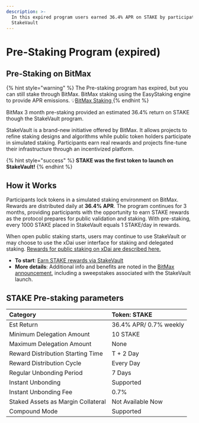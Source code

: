```yaml
---
description: >-
  In this expired program users earned 36.4% APR on STAKE by participating in
  StakeVault
---
```


# Pre-Staking Program \(expired\)

## Pre-Staking on BitMax

{% hint style="warning" %}
The Pre-staking program has expired, but you can still stake through BitMax. BitMax staking using the EasyStaking engine to provide APR emissions. 💡[BitMax Staking ](https://ascendex.com/en/global-digital-asset-platform#/staking/investment-product-details/STAKE-S)
{% endhint %}

BitMax 3 month pre-staking provided an estimated 36.4% return on STAKE  though the StakeVault program.

StakeVault is a brand-new initiative offered by BitMax. It allows projects to refine staking designs and algorithms while public token holders participate in simulated staking. Participants earn real rewards and projects fine-tune their infrastructure through an incentivized platform. 

{% hint style="success" %}
**STAKE was the first token to launch on StakeVault!**
{% endhint %}

## **How it Works**

Participants lock tokens in a simulated staking environment on BitMax. Rewards are distributed daily at **36.4% APR**. The program continues for 3 months, providing participants with the opportunity to earn STAKE rewards as the protocol prepares for public validation and staking. With pre-staking,  every 1000 STAKE placed in StakeVault equals 1 STAKE/day in rewards.

When open public staking starts, users may continue to use StakeVault or may choose to use the xDai user interface for staking and delegated staking.  [Rewards for public staking on xDai are described here.](../stake-token/stake-reward-mechanics/rewards-in-a-dual-token-environment.md)

* **To start**:  [Earn STAKE rewards via StakeVault](https://btmx.com/#/staking/details/STAKE-S)
* **More details**: Additional info and benefits are noted in the [BitMax announcement](https://ascendex.com/en/help-center/articles/360052047914), including a sweepstakes associated with the StakeVault launch. 

## STAKE Pre-staking parameters

| Category | Token: STAKE |
| :--- | :--- |
| Est Return | 36.4% APR/ 0.7% weekly |
| Minimum Delegation Amount | 10 STAKE |
| Maximum Delegation Amount | None |
| Reward Distribution Starting Time | T + 2 Day |
| Reward Distribution Cycle | Every Day |
| Regular Unbonding Period | 7 Days |
| Instant Unbonding | Supported |
| Instant Unbonding Fee | 0.7% |
| Staked Assets as Margin Collateral | Not Available Now |
| Compound Mode | Supported |

   
  
  


